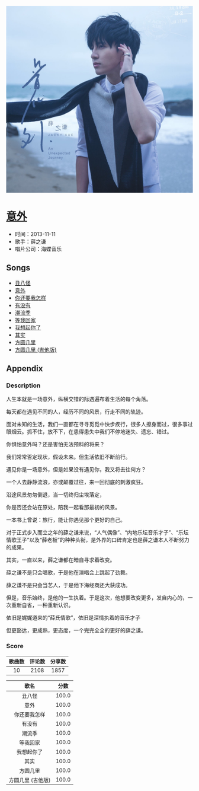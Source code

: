<p align="center">
	<img src="imgs/意外.jpg" alt="album_img" />
</p>

# [意外](https://music.163.com/album?id=2681139)

* 时间：2013-11-11
* 歌手：薛之谦
* 唱片公司：海蝶音乐
## Songs

* [丑八怪](songs/丑八怪_27808044/README.md)
* [意外](songs/意外_27890306/README.md)
* [你还要我怎样](songs/你还要我怎样_27955653/README.md)
* [有没有](songs/有没有_27955656/README.md)
* [潮流季](songs/潮流季_27955651/README.md)
* [等我回家](songs/等我回家_27955652/README.md)
* [我想起你了](songs/我想起你了_27955655/README.md)
* [其实](songs/其实_27955654/README.md)
* [方圆几里](songs/方圆几里_27955658/README.md)
* [方圆几里 (吉他版)](songs/方圆几里_吉他版__27955657/README.md)
## Appendix

### Description

人生本就是一场意外，纵横交错的际遇遍布着生活的每个角落。

每天都在遇见不同的人，经历不同的风景，行走不同的轨迹。

面对未知的生活，我们一直都在寻寻觅觅中快步疾行，很多人擦身而过，很多事过眼烟云。抓不住，放不下，在患得患失中我们不停地迷失、遗忘、错过。

你惧怕意外吗？还是害怕无法预料的将来？

我们常常否定现状，假设未来。但生活依旧不断前行。

遇见你是一场意外，但是如果没有遇见你，我又将去往何方？

一个人去静静流浪，亦或颠覆过往，来一回彻底的刺激疯狂。

沿途风景匆匆倒退，当一切终归尘埃落定，

你是否还会站在原处，陪我一起看那最初的风景。

一本书上曾说：旅行，能让你遇见那个更好的自己。

对于正式步入而立之年的薛之谦来说，“人气偶像”、“内地乐坛音乐才子”、“乐坛情歌王子”以及“薛老板”的种种头衔，是外界的口碑肯定也是薛之谦本人不断努力的成果。

其实，一直以来，薛之谦都在暗自寻求着改变。

薛之谦不是只会唱歌，于是他在演唱会上跳起了劲舞。

薛之谦不是只会当艺人，于是他下海经商还大获成功。

但是，音乐始终，是他的一生执着。于是这次，他想要改变更多，发自内心的，一次重新自省，一种重新认识。

依旧是娓娓道来的“薛氏情歌”，依旧是深情执着的音乐才子

但更豁达，更成熟，更态度，一个完完全全的更好的薛之谦。

### Score

|歌曲数|评论数|分享数|
|:---:|:---:|:---:|
|10|2108|1857|

|歌名|分数|
|:---:|:---:|
|丑八怪|100.0
|意外|100.0
|你还要我怎样|100.0
|有没有|100.0
|潮流季|100.0
|等我回家|100.0
|我想起你了|100.0
|其实|100.0
|方圆几里|100.0
|方圆几里 (吉他版)|100.0
